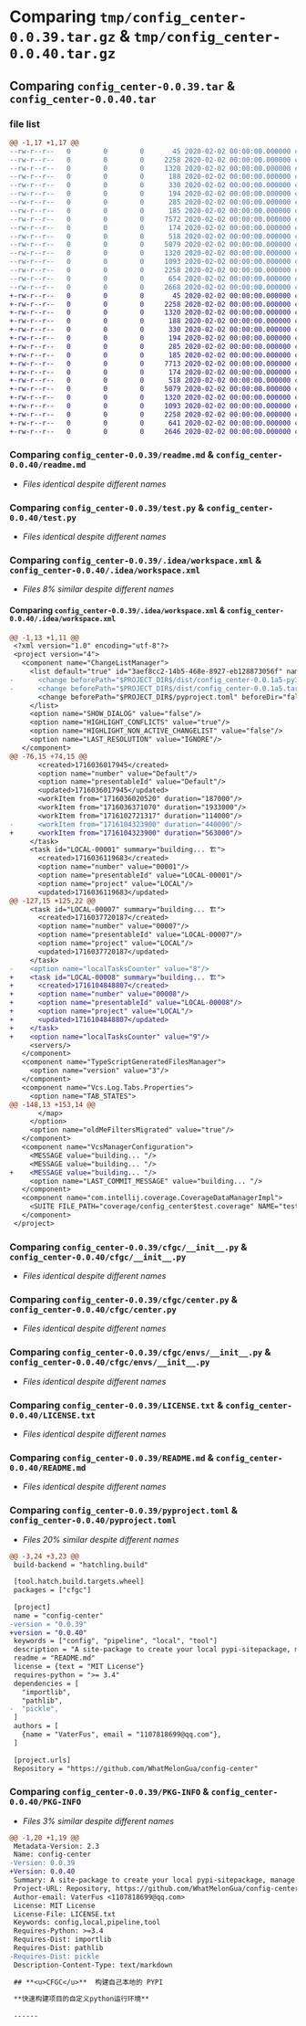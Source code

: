 # Comparing `tmp/config_center-0.0.39.tar.gz` & `tmp/config_center-0.0.40.tar.gz`

## Comparing `config_center-0.0.39.tar` & `config_center-0.0.40.tar`

### file list

```diff
@@ -1,17 +1,17 @@
--rw-r--r--   0        0        0       45 2020-02-02 00:00:00.000000 config_center-0.0.39/MAINFEST.in
--rw-r--r--   0        0        0     2258 2020-02-02 00:00:00.000000 config_center-0.0.39/readme.md
--rw-r--r--   0        0        0     1320 2020-02-02 00:00:00.000000 config_center-0.0.39/test.py
--rw-r--r--   0        0        0      188 2020-02-02 00:00:00.000000 config_center-0.0.39/.idea/.gitignore
--rw-r--r--   0        0        0      330 2020-02-02 00:00:00.000000 config_center-0.0.39/.idea/config-center.iml
--rw-r--r--   0        0        0      194 2020-02-02 00:00:00.000000 config_center-0.0.39/.idea/misc.xml
--rw-r--r--   0        0        0      285 2020-02-02 00:00:00.000000 config_center-0.0.39/.idea/modules.xml
--rw-r--r--   0        0        0      185 2020-02-02 00:00:00.000000 config_center-0.0.39/.idea/vcs.xml
--rw-r--r--   0        0        0     7572 2020-02-02 00:00:00.000000 config_center-0.0.39/.idea/workspace.xml
--rw-r--r--   0        0        0      174 2020-02-02 00:00:00.000000 config_center-0.0.39/.idea/inspectionProfiles/profiles_settings.xml
--rw-r--r--   0        0        0      518 2020-02-02 00:00:00.000000 config_center-0.0.39/cfgc/__init__.py
--rw-r--r--   0        0        0     5079 2020-02-02 00:00:00.000000 config_center-0.0.39/cfgc/center.py
--rw-r--r--   0        0        0     1320 2020-02-02 00:00:00.000000 config_center-0.0.39/cfgc/envs/__init__.py
--rw-r--r--   0        0        0     1093 2020-02-02 00:00:00.000000 config_center-0.0.39/LICENSE.txt
--rw-r--r--   0        0        0     2258 2020-02-02 00:00:00.000000 config_center-0.0.39/README.md
--rw-r--r--   0        0        0      654 2020-02-02 00:00:00.000000 config_center-0.0.39/pyproject.toml
--rw-r--r--   0        0        0     2668 2020-02-02 00:00:00.000000 config_center-0.0.39/PKG-INFO
+-rw-r--r--   0        0        0       45 2020-02-02 00:00:00.000000 config_center-0.0.40/MAINFEST.in
+-rw-r--r--   0        0        0     2258 2020-02-02 00:00:00.000000 config_center-0.0.40/readme.md
+-rw-r--r--   0        0        0     1320 2020-02-02 00:00:00.000000 config_center-0.0.40/test.py
+-rw-r--r--   0        0        0      188 2020-02-02 00:00:00.000000 config_center-0.0.40/.idea/.gitignore
+-rw-r--r--   0        0        0      330 2020-02-02 00:00:00.000000 config_center-0.0.40/.idea/config-center.iml
+-rw-r--r--   0        0        0      194 2020-02-02 00:00:00.000000 config_center-0.0.40/.idea/misc.xml
+-rw-r--r--   0        0        0      285 2020-02-02 00:00:00.000000 config_center-0.0.40/.idea/modules.xml
+-rw-r--r--   0        0        0      185 2020-02-02 00:00:00.000000 config_center-0.0.40/.idea/vcs.xml
+-rw-r--r--   0        0        0     7713 2020-02-02 00:00:00.000000 config_center-0.0.40/.idea/workspace.xml
+-rw-r--r--   0        0        0      174 2020-02-02 00:00:00.000000 config_center-0.0.40/.idea/inspectionProfiles/profiles_settings.xml
+-rw-r--r--   0        0        0      518 2020-02-02 00:00:00.000000 config_center-0.0.40/cfgc/__init__.py
+-rw-r--r--   0        0        0     5079 2020-02-02 00:00:00.000000 config_center-0.0.40/cfgc/center.py
+-rw-r--r--   0        0        0     1320 2020-02-02 00:00:00.000000 config_center-0.0.40/cfgc/envs/__init__.py
+-rw-r--r--   0        0        0     1093 2020-02-02 00:00:00.000000 config_center-0.0.40/LICENSE.txt
+-rw-r--r--   0        0        0     2258 2020-02-02 00:00:00.000000 config_center-0.0.40/README.md
+-rw-r--r--   0        0        0      641 2020-02-02 00:00:00.000000 config_center-0.0.40/pyproject.toml
+-rw-r--r--   0        0        0     2646 2020-02-02 00:00:00.000000 config_center-0.0.40/PKG-INFO
```

### Comparing `config_center-0.0.39/readme.md` & `config_center-0.0.40/readme.md`

 * *Files identical despite different names*

### Comparing `config_center-0.0.39/test.py` & `config_center-0.0.40/test.py`

 * *Files identical despite different names*

### Comparing `config_center-0.0.39/.idea/workspace.xml` & `config_center-0.0.40/.idea/workspace.xml`

 * *Files 8% similar despite different names*

#### Comparing `config_center-0.0.39/.idea/workspace.xml` & `config_center-0.0.40/.idea/workspace.xml`

```diff
@@ -1,13 +1,11 @@
 <?xml version="1.0" encoding="utf-8"?>
 <project version="4">
   <component name="ChangeListManager">
     <list default="true" id="3aef8cc2-14b5-468e-8927-eb128873056f" name="默认变更列表" comment="building... 🏗️">
-      <change beforePath="$PROJECT_DIR$/dist/config_center-0.0.1a5-py3-none-any.whl" beforeDir="false"/>
-      <change beforePath="$PROJECT_DIR$/dist/config_center-0.0.1a5.tar.gz" beforeDir="false"/>
       <change beforePath="$PROJECT_DIR$/pyproject.toml" beforeDir="false" afterPath="$PROJECT_DIR$/pyproject.toml" afterDir="false"/>
     </list>
     <option name="SHOW_DIALOG" value="false"/>
     <option name="HIGHLIGHT_CONFLICTS" value="true"/>
     <option name="HIGHLIGHT_NON_ACTIVE_CHANGELIST" value="false"/>
     <option name="LAST_RESOLUTION" value="IGNORE"/>
   </component>
@@ -76,15 +74,15 @@
       <created>1716036017945</created>
       <option name="number" value="Default"/>
       <option name="presentableId" value="Default"/>
       <updated>1716036017945</updated>
       <workItem from="1716036020520" duration="187000"/>
       <workItem from="1716036371070" duration="1933000"/>
       <workItem from="1716102721317" duration="114000"/>
-      <workItem from="1716104323900" duration="440000"/>
+      <workItem from="1716104323900" duration="563000"/>
     </task>
     <task id="LOCAL-00001" summary="building... 🏗️">
       <created>1716036119683</created>
       <option name="number" value="00001"/>
       <option name="presentableId" value="LOCAL-00001"/>
       <option name="project" value="LOCAL"/>
       <updated>1716036119683</updated>
@@ -127,15 +125,22 @@
     <task id="LOCAL-00007" summary="building... 🏗️">
       <created>1716037720187</created>
       <option name="number" value="00007"/>
       <option name="presentableId" value="LOCAL-00007"/>
       <option name="project" value="LOCAL"/>
       <updated>1716037720187</updated>
     </task>
-    <option name="localTasksCounter" value="8"/>
+    <task id="LOCAL-00008" summary="building... 🏗️">
+      <created>1716104848807</created>
+      <option name="number" value="00008"/>
+      <option name="presentableId" value="LOCAL-00008"/>
+      <option name="project" value="LOCAL"/>
+      <updated>1716104848807</updated>
+    </task>
+    <option name="localTasksCounter" value="9"/>
     <servers/>
   </component>
   <component name="TypeScriptGeneratedFilesManager">
     <option name="version" value="3"/>
   </component>
   <component name="Vcs.Log.Tabs.Properties">
     <option name="TAB_STATES">
@@ -148,13 +153,14 @@
       </map>
     </option>
     <option name="oldMeFiltersMigrated" value="true"/>
   </component>
   <component name="VcsManagerConfiguration">
     <MESSAGE value="building... ️"/>
     <MESSAGE value="building... ️"/>
+    <MESSAGE value="building... ️"/>
     <option name="LAST_COMMIT_MESSAGE" value="building... ️"/>
   </component>
   <component name="com.intellij.coverage.CoverageDataManagerImpl">
     <SUITE FILE_PATH="coverage/config_center$test.coverage" NAME="test 覆盖结果" MODIFIED="1716036960838" SOURCE_PROVIDER="com.intellij.coverage.DefaultCoverageFileProvider" RUNNER="coverage.py" COVERAGE_BY_TEST_ENABLED="true" COVERAGE_TRACING_ENABLED="false" WORKING_DIRECTORY="$PROJECT_DIR$"/>
   </component>
 </project>
```

### Comparing `config_center-0.0.39/cfgc/__init__.py` & `config_center-0.0.40/cfgc/__init__.py`

 * *Files identical despite different names*

### Comparing `config_center-0.0.39/cfgc/center.py` & `config_center-0.0.40/cfgc/center.py`

 * *Files identical despite different names*

### Comparing `config_center-0.0.39/cfgc/envs/__init__.py` & `config_center-0.0.40/cfgc/envs/__init__.py`

 * *Files identical despite different names*

### Comparing `config_center-0.0.39/LICENSE.txt` & `config_center-0.0.40/LICENSE.txt`

 * *Files identical despite different names*

### Comparing `config_center-0.0.39/README.md` & `config_center-0.0.40/README.md`

 * *Files identical despite different names*

### Comparing `config_center-0.0.39/pyproject.toml` & `config_center-0.0.40/pyproject.toml`

 * *Files 20% similar despite different names*

```diff
@@ -3,24 +3,23 @@
 build-backend = "hatchling.build"
 
 [tool.hatch.build.targets.wheel]
 packages = ["cfgc"]
 
 [project] 
 name = "config-center"
-version = "0.0.39"
+version = "0.0.40"
 keywords = ["config", "pipeline", "local", "tool"]
 description = "A site-package to create your local pypi-sitepackage, manage your own scripts pack as an env!"
 readme = "README.md"
 license = {text = "MIT License"}
 requires-python = ">= 3.4"
 dependencies = [
   "importlib",
   "pathlib",
-  "pickle",
 ]
 authors = [
   {name = "VaterFus", email = "1107818699@qq.com"},
 ]
 
 [project.urls]
 Repository = "https://github.com/WhatMelonGua/config-center"
```

### Comparing `config_center-0.0.39/PKG-INFO` & `config_center-0.0.40/PKG-INFO`

 * *Files 3% similar despite different names*

```diff
@@ -1,20 +1,19 @@
 Metadata-Version: 2.3
 Name: config-center
-Version: 0.0.39
+Version: 0.0.40
 Summary: A site-package to create your local pypi-sitepackage, manage your own scripts pack as an env!
 Project-URL: Repository, https://github.com/WhatMelonGua/config-center
 Author-email: VaterFus <1107818699@qq.com>
 License: MIT License
 License-File: LICENSE.txt
 Keywords: config,local,pipeline,tool
 Requires-Python: >=3.4
 Requires-Dist: importlib
 Requires-Dist: pathlib
-Requires-Dist: pickle
 Description-Content-Type: text/markdown
 
 ## **<u>CFGC</u>**  构建自己本地的 PYPI
 
 **快速构建项目的自定义python运行环境**
 
 ------
```

